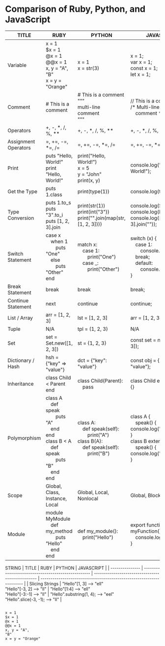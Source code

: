 
# Comparison of Ruby, Python, and JavaScript
| TITLE                | RUBY                                                                                                                                                 | PYTHON                                                                                                                          | JAVASCRIPT                                                                                                                                   |
| -------------------- | ---------------------------------------------------------------------------------------------------------------------------------------------------- | ------------------------------------------------------------------------------------------------------------------------------- | -------------------------------------------------------------------------------------------------------------------------------------------- |
| Variable             | x = 1<br>$x = 1<br>@x = 1<br>@@x = 1<br>x, y = "A", "B"<br>x = y = "Orange"                                                                          | x = 1<br>x = str(3)                                                                                                             | x = 1;<br>var x = 1;<br>const x = 1;<br>let x = 1;                                                                                           |
| Comment              | # This is a comment                                                                                                                                  | # This is a comment<br>"""<br>multi-line<br>comment<br>"""                                                                      | // This is a comment<br>/* Multi-line <br>&emsp;comment */                                                                                   |
| Operators            | +, -, *, /, %, **                                                                                                                                    | +, -, *, /, %, **                                                                                                               | +, -, *, /, %, **                                                                                                                            |
| Assignment Operators | =, +=, -=, *=, /=                                                                                                                                    | =, +=, -=, *=, /=                                                                                                               | =, +=, -=, *=, /=                                                                                                                            |
| Print                | puts "Hello, World!"<br>print "Hello, World!"                                                                                                        | print("Hello, World!")<br>x = 5<br>y = "John"<br>print(x, y)                                                                    | console.log("Hello, World!");                                                                                                                |
| Get the Type         | puts 1.class                                                                                                                                         | print(type(1))                                                                                                                  | console.log(typeof 1);                                                                                                                       |
| Type Conversion      | puts 1.to_s<br>puts "3".to_i<br>puts [1, 2, 3].join                                                                                                  | print(str(1))<br>print(int("3"))<br>print("".join(map(str, [1, 2, 3])))                                                         | console.log(String(1));<br>console.log(Number("3"));<br>console.log([1, 2, 3].join(""));                                                     |
| Switch Statement     | case x<br>&emsp;when 1<br>&emsp;&emsp;puts "One"<br>&emsp;else<br>&emsp;&emsp;puts "Other"<br>end                                                    | match x:<br>&emsp;case 1:<br>&emsp;&emsp;print("One")<br>&emsp;case _:<br>&emsp;&emsp;print("Other")                            | switch (x) {<br>&emsp;case 1:<br>&emsp;&emsp;console.log("One");<br>&emsp;break;<br>&emsp;default:<br>&emsp;&emsp;console.log("Other");<br>} |
| Break Statement      | break                                                                                                                                                | break                                                                                                                           | break;                                                                                                                                       |
| Continue Statement   | next                                                                                                                                                 | continue                                                                                                                        | continue;                                                                                                                                    |
| List / Array         | arr = [1, 2, 3]                                                                                                                                      | lst = [1, 2, 3]                                                                                                                 | arr = [1, 2, 3];                                                                                                                             |
| Tuple                | N/A                                                                                                                                                  | tpl = (1, 2, 3)                                                                                                                 | N/A                                                                                                                                          |
| Set                  | set = Set.new([1, 2, 3])                                                                                                                             | st = {1, 2, 3}                                                                                                                  | const set = new Set([1, 2, 3]);                                                                                                              |
| Dictionary / Hash    | hsh = {"key" => "value"}                                                                                                                             | dct = {"key": "value"}                                                                                                          | const obj = {"key": "value"};                                                                                                                |
| Inheritance          | class Child < Parent<br>end                                                                                                                          | class Child(Parent):<br>&emsp;pass                                                                                              | class Child extends Parent {}                                                                                                                |
| Polymorphism         | class A<br>&emsp;def speak<br>&emsp;&emsp;puts "A"<br>&emsp;end<br>end<br>class B < A<br>&emsp;def speak<br>&emsp;&emsp;puts "B"<br>&emsp;end<br>end | class A:<br>&emsp;def speak(self):<br>&emsp;&emsp;print("A")<br>class B(A):<br>&emsp;def speak(self):<br>&emsp;&emsp;print("B") | class A {<br>&emsp;speak() { console.log("A"); }<br>}<br>class B extends A {<br>&emsp;speak() { console.log("B"); }<br>}                     |
| Scope                | Global, Class, Instance, Local                                                                                                                       | Global, Local, Nonlocal                                                                                                         | Global, Block                                                                                                                                |
| Module               | module MyModule<br>&emsp;def my_method<br>&emsp;&emsp;puts "Hello"<br>&emsp;end<br>end                                                               | def my_module():<br>&emsp;print("Hello")                                                                                        | export function myFunction() {<br>&emsp;console.log("Hello");<br>}                                                                           |


STRING
| TITLE           | RUBY                                                | PYTHON                                            | JAVASCRIPT                                                            |
| --------------- | --------------------------------------------------- | ------------------------------------------------- | --------------------------------------------------------------------- |
| Slicing Strings | "Hello"[1, 3] --> "ell" <br>"Hello"[-3, 2] --> "ll" | "Hello"[1:4] --> "ell"<br>"Hello"[-3:-1] --> "ll" | "Hello".substring(1, 4); --> "eel"<br>"Hello".slice(-3, -1); --> "ll" |


<code ruby> <br>x = 1<br>$x = 1<br>@x = 1<br>@@x = 1<br>x, y = "A", "B"<br>x = y = "Orange" <code>